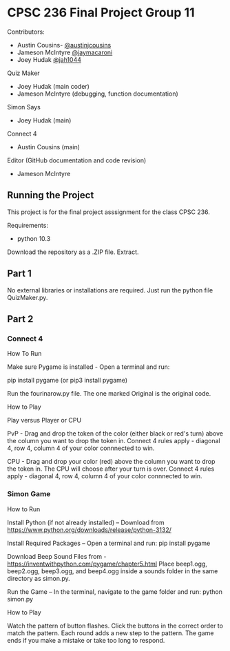 
# CPSC 236 Final Project Group 11

Contributors: 

+ Austin Cousins- [@austinjcousins](https://www.github.com/austinjcousins)
+ Jameson McIntyre [@jaymacaroni](https://www.github.com/jaymacaroni)
+ Joey Hudak [@jah1044](https://www.github.com/jah1044)

Quiz Maker
- Joey Hudak (main coder)
- Jameson McIntyre (debugging, function documentation)

Simon Says
- Joey Hudak (main)

Connect 4
- Austin Cousins (main)

Editor (GitHub documentation and code revision)
- Jameson McIntyre

## Running the Project

This project is for the final project asssignment for the class CPSC 236. 

Requirements:
+ python 10.3

Download the repository as a .ZIP file. Extract.

## Part 1
No external libraries or installations are required. Just run the python file QuizMaker.py.

## Part 2
### Connect 4

How To Run

Make sure Pygame is installed - Open a terminal and run:

pip install pygame (or pip3 install pygame)

Run the fourinarow.py file. The one marked Original is the original code.

How to Play

Play versus Player or CPU

PvP - Drag and drop the token of the color (either black or red's turn) above the column you want to drop the token in. 
      Connect 4 rules apply - diagonal 4, row 4, column 4 of your color connnected to win.

CPU - Drag and drop your color (red) above the column you want to drop the token in.
      The CPU will choose after your turn is over.
      Connect 4 rules apply - diagonal 4, row 4, column 4 of your color connnected to win.

### Simon Game

How to Run

Install Python (if not already installed) – Download from
https://www.python.org/downloads/release/python-3132/


Install Required Packages – Open a terminal and run:
pip install pygame

Download Beep Sound Files from  -https://inventwithpython.com/pygame/chapter5.html 
Place beep1.ogg, beep2.ogg, beep3.ogg, and beep4.ogg inside a sounds folder in the same directory as simon.py.

Run the Game – In the terminal, navigate to the game folder and run:
python simon.py

How to Play

Watch the pattern of button flashes.
Click the buttons in the correct order to match the pattern.
Each round adds a new step to the pattern.
The game ends if you make a mistake or take too long to respond.
